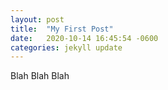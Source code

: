 ```yaml
---
layout: post
title:  "My First Post"
date:   2020-10-14 16:45:54 -0600
categories: jekyll update
---
```


Blah Blah Blah